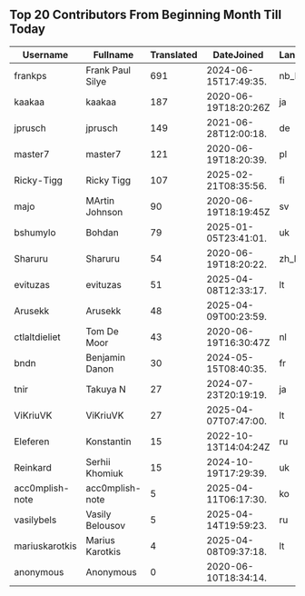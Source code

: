 ## Top 20 Contributors From Beginning Month Till Today ##
|Username|Fullname|Translated|DateJoined|Language|
|--------|--------|----------|----------|-------|
|frankps|Frank Paul Silye|691|2024-06-15T17:49:35.|nb_NO|
|kaakaa|kaakaa|187|2020-06-19T18:20:26Z|ja|
|jprusch|jprusch|149|2021-06-28T12:00:18.|de|
|master7|master7|121|2020-06-19T18:20:39.|pl|
|Ricky-Tigg|Ricky Tigg|107|2025-02-21T08:35:56.|fi|
|majo|MArtin Johnson|90|2020-06-19T18:19:45Z|sv|
|bshumylo|Bohdan|79|2025-01-05T23:41:01.|uk|
|Sharuru|Sharuru|54|2020-06-19T18:20:22.|zh_Hans|
|evituzas|evituzas|51|2025-04-08T12:33:17.|lt|
|Arusekk|Arusekk|48|2025-04-09T00:23:59.||
|ctlaltdieliet|Tom De Moor|43|2020-06-19T16:30:47Z|nl|
|bndn|Benjamin Danon|30|2024-05-15T08:40:35.|fr|
|tnir|Takuya N|27|2024-07-23T20:19:19.|ja|
|ViKriuVK|ViKriuVK|27|2025-04-07T07:47:00.|lt|
|Eleferen|Konstantin|15|2022-10-13T14:04:24Z|ru|
|Reinkard|Serhii Khomiuk|15|2024-10-19T17:29:39.|uk|
|acc0mplish-note|acc0mplish-note|5|2025-04-11T06:17:30.|ko|
|vasilybels|Vasily Belousov|5|2025-04-14T19:59:23.|ru|
|mariuskarotkis|Marius Karotkis|4|2025-04-08T09:37:18.|lt|
|anonymous|Anonymous|0|2020-06-10T18:34:14.||
